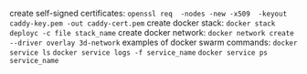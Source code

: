 create self-signed certificates:
`openssl req  -nodes -new -x509  -keyout caddy-key.pem -out caddy-cert.pem`
create docker stack:
`docker stack deployc -c file stack_name`
create docker network:
`docker network create --driver overlay 3d-network`
examples of docker swarm commands:
`docker service ls`
`docker service logs -f service_name`
`docker service ps service_name`